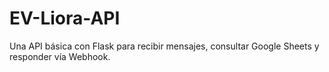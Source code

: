 # EV-Liora-API

Una API básica con Flask para recibir mensajes, consultar Google Sheets y responder vía Webhook.
